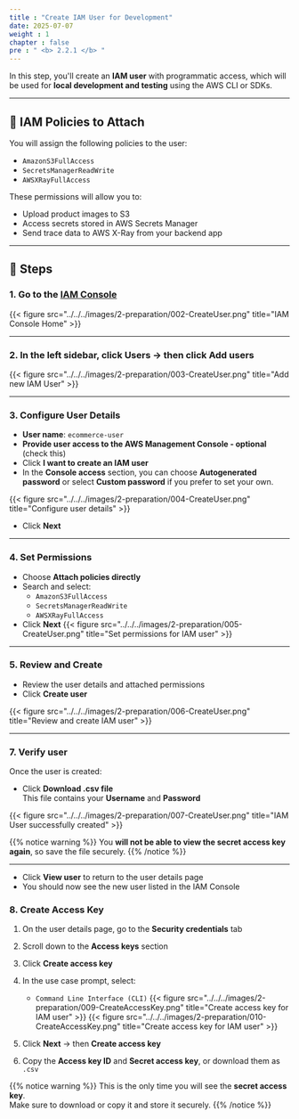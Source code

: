 ```yaml
---
title : "Create IAM User for Development"
date: 2025-07-07
weight : 1
chapter : false
pre : " <b> 2.2.1 </b> "
---
```


In this step, you'll create an **IAM user** with programmatic access, which will be used for **local development and testing** using the AWS CLI or SDKs.

---

## 🧩 IAM Policies to Attach

You will assign the following policies to the user:

- `AmazonS3FullAccess`
- `SecretsManagerReadWrite`
- `AWSXRayFullAccess`

These permissions will allow you to:
- Upload product images to S3
- Access secrets stored in AWS Secrets Manager
- Send trace data to AWS X-Ray from your backend app

---

## 📝 Steps

### 1. Go to the [IAM Console](https://console.aws.amazon.com/iam/home#/home)

{{< figure src="../../../images/2-preparation/002-CreateUser.png" title="IAM Console Home" >}}

---

### 2. In the left sidebar, click **Users** → then click **Add users**

{{< figure src="../../../images/2-preparation/003-CreateUser.png" title="Add new IAM User" >}}

---

### 3. Configure User Details

- **User name**: `ecommerce-user`
- **Provide user access to the AWS Management Console - optional** (check this)
- Click **I want to create an IAM user**
- In the **Console access** section, you can choose **Autogenerated password** or select **Custom password** if you prefer to set your own.

{{< figure src="../../../images/2-preparation/004-CreateUser.png" title="Configure user details" >}}
- Click **Next**
---

### 4. Set Permissions

- Choose **Attach policies directly**
- Search and select:
  - `AmazonS3FullAccess`
  - `SecretsManagerReadWrite`
  - `AWSXRayFullAccess`
- Click **Next**
{{< figure src="../../../images/2-preparation/005-CreateUser.png" title="Set permissions for IAM user" >}}

---

### 5. Review and Create

- Review the user details and attached permissions
- Click **Create user**

{{< figure src="../../../images/2-preparation/006-CreateUser.png" title="Review and create IAM user" >}}

---

### 7. Verify user

Once the user is created:

- Click **Download .csv file**  
  This file contains your **Username** and **Password**

{{< figure src="../../../images/2-preparation/007-CreateUser.png" title="IAM User successfully created" >}}

{{% notice warning %}}
You **will not be able to view the secret access key again**, so save the file securely.
{{% /notice %}}

---

- Click **View user** to return to the user details page
- You should now see the new user listed in the IAM Console


### 8. Create Access Key 


1. On the user details page, go to the **Security credentials** tab  
2. Scroll down to the **Access keys** section  
3. Click **Create access key**


4. In the use case prompt, select:
   - `Command Line Interface (CLI)` 
{{< figure src="../../../images/2-preparation/009-CreateAccessKey.png" title="Create access key for IAM user" >}}
{{< figure src="../../../images/2-preparation/010-CreateAccessKey.png" title="Create access key for IAM user" >}}
5. Click **Next** → then **Create access key**

6. Copy the **Access key ID** and **Secret access key**, or download them as `.csv`

{{% notice warning %}}
This is the only time you will see the **secret access key**.  
Make sure to download or copy it and store it securely.
{{% /notice %}}


